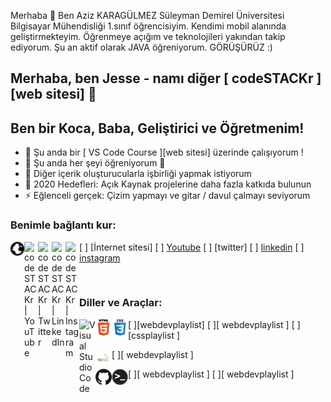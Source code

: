 Merhaba 👋
Ben Aziz KARAGÜLMEZ Süleyman Demirel Üniversitesi Bilgisayar Mühendisliği 1.sınıf öğrencisiyim. Kendimi mobil alanında geliştirmekteyim. Öğrenmeye açığım ve teknolojileri yakından takip ediyorum.
Şu an aktif olarak JAVA öğreniyorum. GÖRÜŞÜRÜZ :)

##  Merhaba, ben Jesse - namı diğer [ codeSTACKr ][web sitesi] 👋

##  Ben bir Koca, Baba, Geliştirici ve Öğretmenim!
- 🔭 Şu anda bir [ VS Code Course ][web sitesi] üzerinde çalışıyorum !
- 🌱 Şu anda her şeyi öğreniyorum 🤣
- 👯 Diğer içerik oluşturucularla işbirliği yapmak istiyorum
- 🥅 2020 Hedefleri: Açık Kaynak projelerine daha fazla katkıda bulunun
- ⚡ Eğlenceli gerçek: Çizim yapmayı ve gitar / davul çalmayı seviyorum

###  Benimle bağlantı kur:

[ <img align="left" alt="codeSTACKr.com" width="22px" src="https://raw.githubusercontent.com/iconic/open-iconic/master/svg/globe.svg" /> ] [İnternet sitesi]
[ <img align="left" alt="codeSTACKr | YouTube" width="22px" src="https://cdn.jsdelivr.net/npm/simple-icons@v3/icons/youtube.svg" /> ] [Youtube]
[ <img align="left" alt="codeSTACKr | Twitter" width="22px" src="https://cdn.jsdelivr.net/npm/simple-icons@v3/icons/twitter.svg" /> ] [twitter]
[ <img align="left" alt="codeSTACKr | LinkedIn" width="22px" src="https://cdn.jsdelivr.net/npm/simple-icons@v3/icons/linkedin.svg" /> ] [linkedin]
[ <img align="left" alt="codeSTACKr | Instagram" width="22px" src="https://cdn.jsdelivr.net/npm/simple-icons@v3/icons/instagram.svg" /> ] [instagram]

<br />

###  Diller ve Araçlar:

[ <img align="left" alt="Visual Studio Code" width="26px" src="https://raw.githubusercontent.com/github/explore/80688e429a7d4ef2fca1e82350fe8e3517d3494d/topics/visual-studio-code/visual-studio -code.png" /> ][webdevplaylist]
[ <img align="left" alt="HTML5" width="26px" src="https://raw.githubusercontent.com/github/explore/80688e429a7d4ef2fca1e82350fe8e3517d3494d/topics/html/html.png" /> ][ webdevplaylist ]
[ <img align="left" alt="CSS3" width="26px" src="https://raw.githubusercontent.com/github/explore/80688e429a7d4ef2fca1e82350fe8e3517d3494d/topics/css/css.png" /> ][cssplaylist ]







[ <img align="left" alt="MySQL" width="26px" src="https://raw.githubusercontent.com/github/explore/80688e429a7d4ef2fca1e82350fe8e3517d3494d/topics/mysql/mysql.png" /> ][ webdevplaylist ]

[ <img align="left" alt="GitHub" width="26px" src="https://raw.githubusercontent.com/github/explore/78df643247d429f6cc873026c0622819ad797942/topics/github/github.png" /> ][ webdevplaylist ]
[ <img align="left" alt="HTML5" width="26px" src="https://raw.githubusercontent.com/github/explore/80688e429a7d4ef2fca1e82350fe8e3517d3494d/topics/terminal/terminal.png" /> ][ webdevplaylist ]

<br />
<br />



[ youtube ]: [https://youtube.com/codeSTACKr](https://www.youtube.com/channel/UCJtyO2hBTs9pqhv8_uG4NiQ)
[ instagram ]: [https://instagram.com/codeSTACKr](https://www.instagram.com/aziz.krglmz/)
[ linkedin ]: [https://linkedin.com/in/codeSTACKr](https://www.linkedin.com/in/aziz-karag%C3%BClmez-612762199/)

